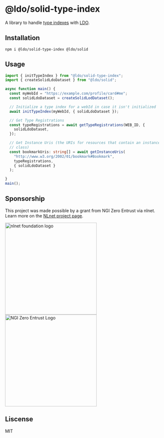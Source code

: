 # @ldo/solid-type-index

A library to handle [type indexes](https://solid.github.io/type-indexes/index.html) with [LDO](https://ldo.js.org).

## Installation

```
npm i @ldo/solid-type-index @ldo/solid
```

## Usage


```typescript
import { initTypeIndex } from "@ldo/solid-type-index";
import { createSolidLdoDataset } from "@ldo/solid"; 

async function main() {
  const myWebId = "https://example.com/profile/card#me";
  const solidLdoDataset = createSolidLodDataset();

  // Initialize a type index for a webId in case it isn't initialized
  await initTypeIndex(myWebId, { solidLdoDataset });

  // Get Type Registrations
  const typeRegistrations = await getTypeRegistrations(WEB_ID, { 
    solidLdoDataset,
  });

  // Get Instance Uris (the URIs for resources that contain an instance of a
  // class)
  const bookmarkUris: string[] = await getInstanceUris(
    "http://www.w3.org/2002/01/bookmark#Bookmark",
    typeRegistrations,
    { solidLdoDataset }
  );

}
main();
```

## Sponsorship
This project was made possible by a grant from NGI Zero Entrust via nlnet. Learn more on the [NLnet project page](https://nlnet.nl/project/SolidUsableApps/).

[<img src="https://nlnet.nl/logo/banner.png" alt="nlnet foundation logo" width="300" />](https://nlnet.nl/)
[<img src="https://nlnet.nl/image/logos/NGI0Entrust_tag.svg" alt="NGI Zero Entrust Logo" width="300" />](https://nlnet.nl/)

## Liscense
MIT
